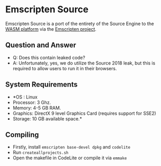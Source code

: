 # Emscripten Source
Emscripten Source is a port of the entirety of the Source Engine to the [WASM platform](https://webassembly.org/) via the [Emscripten project](https://github.com/emscripten-core/emscripten/).

## Question and Answer
- Q: Does this contain leaked code?
- A: Unfortunately, yes, we do utilize the Source 2018 leak, but this is required to allow users to run it in their browsers.

## System Requirements
- *OS : Linux
- Processor: 3 Ghz.
- Memory: 4-5 GB RAM.
- Graphics: DirectX 9 level Graphics Card (requires support for SSE2)
- Storage: 10 GB available space.*

## Compiling
- Firstly, install `emscripten base-devel dpkg` and `codelite`
- Run `createallprojects.sh`
- Open the makefile in CodeLite or compile it via `emmake`
